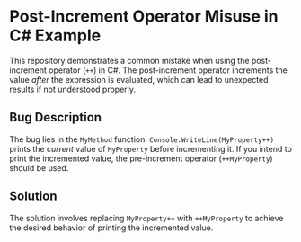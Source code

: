# Post-Increment Operator Misuse in C# Example

This repository demonstrates a common mistake when using the post-increment operator (`++`) in C#. The post-increment operator increments the value *after* the expression is evaluated, which can lead to unexpected results if not understood properly.

## Bug Description
The bug lies in the `MyMethod` function. `Console.WriteLine(MyProperty++)` prints the *current* value of `MyProperty` before incrementing it. If you intend to print the incremented value, the pre-increment operator (`++MyProperty`) should be used.

## Solution
The solution involves replacing `MyProperty++` with `++MyProperty` to achieve the desired behavior of printing the incremented value.
